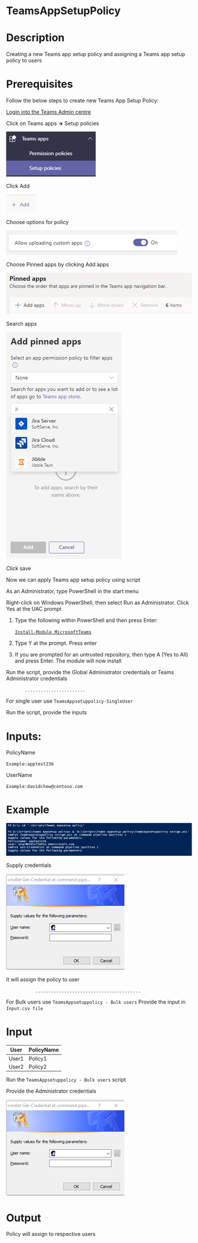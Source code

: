 # TeamsAppSetupPolicy


# Description

Creating a new Teams app setup policy and assigning a Teams app setup policy to users

# Prerequisites

Follow the below steps to create new Teams App Setup Policy:

[Login into the Teams Admin centre](https://admin.teams.microsoft.com)

Click on Teams apps **&rightarrow;** Setup policies

![SetupPolicy](https://github.com/Geetha63/MS-Teams-Scripts/blob/master/Images/TeamsAppSetupPolicy-setuppoliocy.png)

Click Add

![Add](https://github.com/Geetha63/MS-Teams-Scripts/blob/master/Images/TeamsAppSetupPolicy-Add.png)

Choose options for policy

![Chooseoption](https://github.com/Geetha63/MS-Teams-Scripts/blob/master/Images/TeamsAppSetupPolicy-choose%20option.png)

Choose Pinned apps by clicking Add apps

![ChoosePinnedApps](https://github.com/Geetha63/MS-Teams-Scripts/blob/master/Images/TeamsAppSetupPolicy-PinnedApps.png)

 Search apps 

 ![AddPinnedApps](https://github.com/Geetha63/MS-Teams-Scripts/blob/master/Images/TeamsAppSetupPolicy-AddPinnedApps.png)

 Click save

Now we can apply Teams app setup policy using script

As an Administrator, type PowerShell in the start menu

Right-click on Windows PowerShell, then select Run as Administrator. Click Yes at the UAC prompt

1.	Type the following within PowerShell and then press Enter:

     [`Install-Module MicrosoftTeams`](https://docs.microsoft.com/en-us/microsoftteams/teams-powershell-install)
     
2.	Type Y at the prompt. Press enter

3.	If you are prompted for an untrusted repository, then type A (Yes to All) and press Enter. The module will now install

Run the script, provide the Global Administrator credentials or Teams Administrator credentials
                     
           .......................

For single user use `TeamsAppsetuppolicy-SingleUser`

Run the script, provide the inputs

  # Inputs:
  
  PolicyName 
  
    Example:apptest236
    
  UserName 
  
    Example:davidchew@contoso.com

# Example

![DetailsScreenshot](https://github.com/Geetha63/MS-Teams-Scripts/blob/master/Images/TeamsAppSetupPolicy-Deatilsscreenshot.png)

Supply credentials

![Credentials](https://github.com/Geetha63/MS-Teams-Scripts/blob/master/Images/TeamsAppSetupPolicy-Credentialspage.png)

It will assign the policy to user

               ........................................
                          
For Bulk users use `TeamsAppsetuppolicy - Bulk users`
Provide the input in `Input.csv file`

# Input

  | User     | PolicyName    |
  |----------|------------   |
  | User1    | Policy1       |
  | User2    | Policy2       |


Run the `TeamsAppsetuppolicy - Bulk users` script

Provide the Administrator credentials

![Credentials](https://github.com/Geetha63/MS-Teams-Scripts/blob/master/Images/TeamsAppSetupPolicy-Credentialspage.png)

# Output

Policy will assign to respective users
